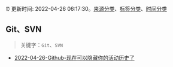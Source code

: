 :alarm_clock: 更新时间: 2022-04-26 06:17:30。[来源分类](../README.md)、[标签分类](../TAGS.md)、[时间分类](../TIMELINE.md)

## Git、SVN


> 关键字：`Git`、`SVN`



- [2022-04-26-Github-现在可以隐藏你的活动历史了](https://www.v2ex.com/t/849304) 